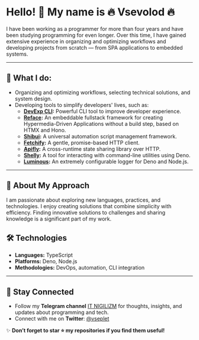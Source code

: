# Hello! 👋 My name is 🔥 Vsevolod 🔥

I have been working as a programmer for more than four years and have been studying programming for even longer. Over this time, I have gained extensive experience in organizing and optimizing workflows and developing projects from scratch — from SPA applications to embedded systems.

---

## 🚀 What I do:

- Organizing and optimizing workflows, selecting technical solutions, and system design.
- Developing tools to simplify developers' lives, such as:
  - **[DevExp CLI](https://github.com/devexp-pro/cli):** Powerful CLI tool to improve developer experience.
  - **[Reface](https://github.com/devexp-pro/reface):** An embeddable fullstack framework for creating Hypermedia-Driven Applications without a build step, based on HTMX and Hono.
  - **[Shibui](https://github.com/vseplet/shibui):** A universal automation script management framework.
  - **[Fetchify](https://github.com/vseplet/fetchify):** A gentle, promise-based HTTP client.
  - **[Apifly](https://github.com/vseplet/apifly):** A cross-runtime state sharing library over HTTP.
  - **[Shelly](https://github.com/vseplet/shelly):** A tool for interacting with command-line utilities using Deno.
  - **[Luminous](https://github.com/vseplet/luminous):** An extremely configurable logger for Deno and Node.js.

---

## 🌱 About My Approach

I am passionate about exploring new languages, practices, and technologies. I enjoy creating solutions that combine simplicity with efficiency. Finding innovative solutions to challenges and sharing knowledge is a significant part of my work.

## 🛠️ Technologies

- **Languages:** TypeScript
- **Platforms:** Deno, Node.js
- **Methodologies:** DevOps, automation, CLI integration

---

## 📲 Stay Connected

- Follow my **Telegram channel** [IT NIGILIZM](https://t.me/itnigilizm) for thoughts, insights, and updates about programming and tech.  
- Connect with me on **Twitter**: [@vseplet](https://x.com/vseplet)

✨ **Don’t forget to star ⭐ my repositories if you find them useful!**
